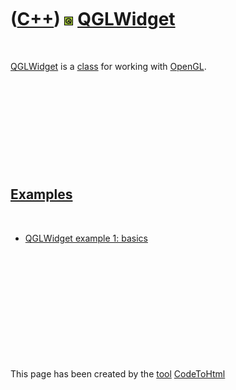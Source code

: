 



 

 

 

 

 

([C++](Cpp.md)) ![Qt](PicQt.png) [QGLWidget](CppQGLWidget.md)
===============================================================

 

[QGLWidget](CppQGLWidget.md) is a [class](CppClass.md) for working
with [OpenGL](CppOpenGl.md).

 

 

 

 

 

[Examples](CppExample.md)
--------------------------

 

-   [QGLWidget example 1: basics](CppQGLWidget.md)

 

 

 

 

 





 




This page has been created by the [tool](Tools.md)
[CodeToHtml](ToolCodeToHtml.md)
